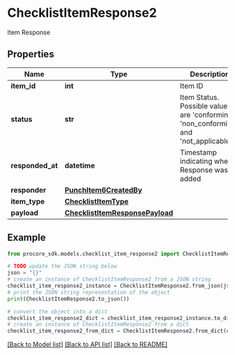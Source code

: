 # ChecklistItemResponse2

Item Response

## Properties

Name | Type | Description | Notes
------------ | ------------- | ------------- | -------------
**item_id** | **int** | Item ID | [optional] 
**status** | **str** | Item Status. Possible values are &#39;conforming&#39;, &#39;non_conforming&#39;, and &#39;not_applicable&#39;. | [optional] 
**responded_at** | **datetime** | Timestamp indicating when Response was added | [optional] 
**responder** | [**PunchItem6CreatedBy**](PunchItem6CreatedBy.md) |  | [optional] 
**item_type** | [**ChecklistItemType**](ChecklistItemType.md) |  | [optional] 
**payload** | [**ChecklistItemResponsePayload**](ChecklistItemResponsePayload.md) |  | [optional] 

## Example

```python
from procore_sdk.models.checklist_item_response2 import ChecklistItemResponse2

# TODO update the JSON string below
json = "{}"
# create an instance of ChecklistItemResponse2 from a JSON string
checklist_item_response2_instance = ChecklistItemResponse2.from_json(json)
# print the JSON string representation of the object
print(ChecklistItemResponse2.to_json())

# convert the object into a dict
checklist_item_response2_dict = checklist_item_response2_instance.to_dict()
# create an instance of ChecklistItemResponse2 from a dict
checklist_item_response2_from_dict = ChecklistItemResponse2.from_dict(checklist_item_response2_dict)
```
[[Back to Model list]](../README.md#documentation-for-models) [[Back to API list]](../README.md#documentation-for-api-endpoints) [[Back to README]](../README.md)


